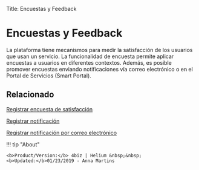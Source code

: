 Title: Encuestas y Feedback

# Encuestas y Feedback

La plataforma tiene mecanismos para medir la satisfacción de los usuarios que usan un servicio. La funcionalidad de encuesta permite aplicar encuestas a usuarios en diferentes contextos. Además, es posible promover encuestas enviando notificaciones vía correo electrónico o en el Portal de Servicios (Smart Portal).

## Relacionado

[Registrar encuesta de satisfacción][1]

[Registrar notificación][2]

[Registrar notificación por correo electrónico][3]


!!! tip "About"

    <b>Product/Version:</b> 4biz | Helium &nbsp;&nbsp;
    <b>Updated:</b>01/23/2019 - Anna Martins



[1]:/es-es/4biz-helium/processes/portfolio-and-catalog/configuration/register-satisfaction-survey.html
[2]:/es-es/4biz-helium/additional-features/communication-and-notification/notification/use/notification.html
[3]:/es-es/4biz-helium/additional-features/communication-and-notification/email/register-email-notification.html
